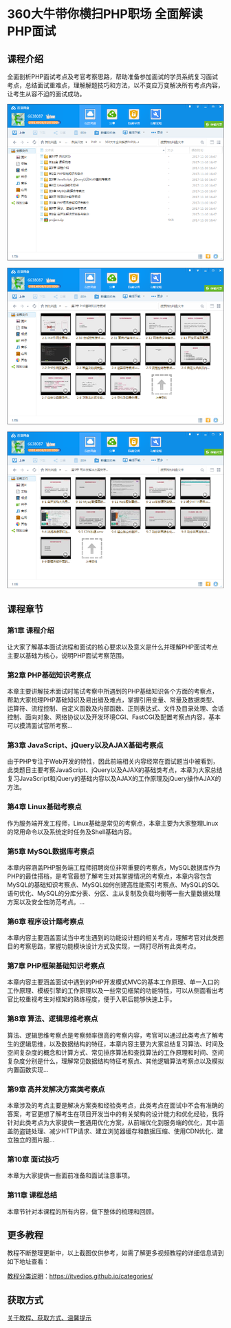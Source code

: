 # 360大牛带你横扫PHP职场 全面解读PHP面试

## 课程介绍

全面剖析PHP面试考点及考官考察思路，帮助准备参加面试的学员系统复习面试考点，总结面试重难点，理解解题技巧和方法，以不变应万变解决所有考点内容，让考生从容不迫的面试成功。

![](img/360大牛全面解读PHP面试1.png)

![](img/360大牛全面解读PHP面试2.png)

![](img/360大牛全面解读PHP面试3.png)

## 课程章节

### 第1章 课程介绍

让大家了解基本面试流程和面试的核心要求以及意义是什么并理解PHP面试考点主要以基础为核心，说明PHP面试考察范围。

### 第2章 PHP基础知识考察点

本章主要讲解技术面试时笔试考察中所遇到的PHP基础知识各个方面的考察点，帮助大家梳理PHP基础知识及易出错及难点，掌握引用变量、常量及数据类型、运算符、流程控制、自定义函数及内部函数、正则表达式、文件及目录处理、会话控制、面向对象、网络协议以及开发环境CGI、FastCGI及配置考察点内容，基本可以摸清面试官所考察...

### 第3章 JavaScript、jQuery以及AJAX基础考察点

由于PHP专注于Web开发的特性，因此前端相关内容经常在面试题当中被看到，此类题目主要考察JavaScript、jQuery以及AJAX的基础类考点，本章为大家总结复习JavaScript和jQuery的基础内容以及AJAX的工作原理及jQuery操作AJAX的方法。

### 第4章 Linux基础考察点

作为服务端开发工程师，Linux基础是常见的考察点，本章主要为大家整理Linux的常用命令以及系统定时任务及Shell基础内容。

### 第5章 MySQL数据库考察点

本章内容涵盖PHP服务端工程师招聘岗位非常重要的考察点，MySQL数据库作为PHP的最佳搭档，是考官最想了解考生对其掌握情况的考察点，本章内容包含MySQL的基础知识考察点、MySQL如何创建高性能索引考察点、MySQL的SQL语句优化、MySQL的分库分表、分区、主从复制及负载均衡等一些大量数据处理方案以及安全性防范考点。...

### 第6章 程序设计题考察点

本章内容主要涵盖面试当中考生遇到的功能设计题的相关考点，理解考官对此类题目的考察思路，掌握功能模块设计方式及实现，一网打尽所有此类考点。

### 第7章 PHP框架基础知识考察点

本章内容主要涵盖面试中遇到的PHP开发模式MVC的基本工作原理、单一入口的工作原理、模板引擎的工作原理以及一些常见框架的功能特性，可以从侧面看出考官比较重视考生对框架的熟练程度，便于入职后能够快速上手。

### 第8章 算法、逻辑思维考察点

算法、逻辑思维考察点是考察频率很高的考察内容，考官可以通过此类考点了解考生的逻辑思维，以及数据结构的特征，本章内容主要为大家总结复习算法、时间及空间复杂度的概念和计算方式、常见排序算法和查找算法的工作原理和时间、空间复杂度分别是什么，理解常见数据结构特征考察点、其他逻辑算法考察点以及模拟内置函数实现...

### 第9章 高并发解决方案类考察点

本章涉及的考点主要是解决方案类和经验类考点，此类考点在面试中不会有准确的答案，考官更想了解考生在项目开发当中的有关架构的设计能力和优化经验，我将针对此类考点为大家提供一套通用优化方案，从前端优化到服务端的优化，其中涵盖防盗链处理、减少HTTP请求、建立浏览器缓存和数据压缩、使用CDN优化、建立独立的图片服...

### 第10章 面试技巧

本章为大家提供一些面前准备和面试注意事项。

### 第11章 课程总结

本章节针对本课程的所有内容，做下整体的梳理和回顾。

## 更多教程

教程不断整理更新中，以上截图仅供参考，如需了解更多视频教程的详细信息请到如下地址查看：

[教程分类说明](https://itvedios.github.io/categories/)：<https://itvedios.github.io/categories/>

## 获取方式

[关于教程、获取方式、温馨提示](https://itvedios.github.io/about/)
